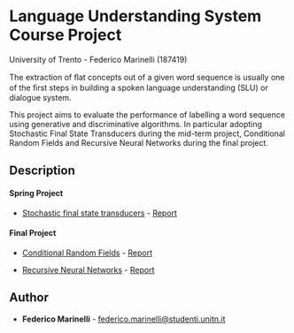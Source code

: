 # Language Understanding System Course Project

University of Trento - Federico Marinelli (187419)

The extraction of ﬂat concepts out of a given word sequence is usually one of the ﬁrst steps in building a spoken language understanding (SLU) or dialogue system.

This project aims to evaluate the performance of labelling a word sequence using generative and discriminative algorithms. In particular adopting Stochastic Final State Transducers during the mid-term project, Conditional Random Fields and Recursive Neural Networks during the final project.

## Description

#### Spring Project

* [Stochastic final state transducers](https://github.com/feedmari/Language-Understanding-System-Project/tree/master/mid_term_project) - [Report](https://github.com/feedmari/Language-Understanding-System-Project/blob/master/mid_term_project/report.pdf)


#### Final Project

* [Conditional Random Fields](https://github.com/feedmari/Language-Understanding-System-Project/tree/master/final_project/crf_final) -  [Report]()

* [Recursive Neural Networks](https://github.com/feedmari/Language-Understanding-System-Project/tree/master/final_project/rnn) - [Report]()


## Author

* **Federico Marinelli** - [federico.marinelli@studenti.unitn.it](mailto:federico.marinelli@studenti.unitn.it)
